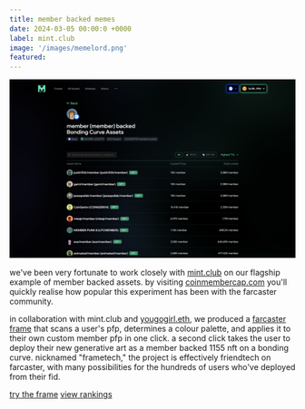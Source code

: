 ```yaml
---
title: member backed memes
date: 2024-03-05 00:00:0 +0000
label: mint.club
image: '/images/memelord.png'
featured:
---
```


![](/images/coinmember-cap.png)

we've been very fortunate to work closely with [mint.club](https://mint.club) on our flagship example of member backed assets. by visiting [coinmembercap.com](https://coinmembercap.com/) you'll quickly realise how popular this experiment has been with the farcaster community.

in collaboration with mint.club and [yougogirl.eth](https://warpcast.com/yougogirl.eth), we produced a [farcaster frame](https://warpcast.com/gami/0xbe6af682) that scans a user's pfp, determines a colour palette, and applies it to their own custom member pfp in one click. a second click takes the user to deploy their new generative art as a member backed 1155 nft on a bonding curve. nicknamed "frametech," the project is effectively friendtech on farcaster, with many possibilities for the hundreds of users who've deployed from their fid.

<a href="https://warpcast.com/gami/0xbe6af682" class="button cta-button" target="_blank">try the frame</a> <a href="https://coinmembercap.com/" class="button cta-button" target="_blank">view rankings</a>